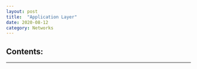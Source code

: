 ```yaml
---
layout: post
title:  "Application Layer"
date: 2020-08-12
category: Networks
---
```

## Contents:

*****